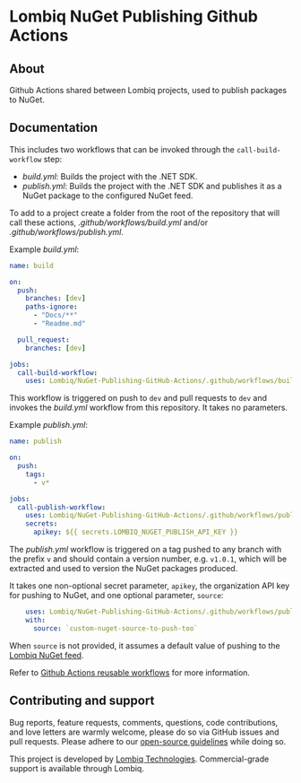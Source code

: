 # Lombiq NuGet Publishing Github Actions



## About

Github Actions shared between Lombiq projects, used to publish packages to NuGet.


## Documentation

This includes two workflows that can be invoked through the `call-build-workflow` step:

- _build.yml_: Builds the project with the .NET SDK.
- _publish.yml_: Builds the project with the .NET SDK and publishes it as a NuGet package to the configured NuGet feed.

To add to a project create a folder from the root of the repository that will call these actions, _.github/workflows/build.yml_ and/or _.github/workflows/publish.yml_.

Example _build.yml_:

```yaml
name: build

on:
  push:
    branches: [dev]
    paths-ignore:
      - "Docs/**"
      - "Readme.md"

  pull_request:
    branches: [dev]

jobs:
  call-build-workflow:
    uses: Lombiq/NuGet-Publishing-GitHub-Actions/.github/workflows/build.yml@v1
```

This workflow is triggered on push to `dev` and pull requests to `dev` and invokes the _build.yml_ workflow from this repository. It takes no parameters.

Example _publish.yml_:

```yaml
name: publish

on:
  push:
    tags:
      - v*

jobs:
  call-publish-workflow:
    uses: Lombiq/NuGet-Publishing-GitHub-Actions/.github/workflows/publish.yml@v1
    secrets:
      apikey: ${{ secrets.LOMBIQ_NUGET_PUBLISH_API_KEY }}
```

The _publish.yml_ workflow is triggered on a tag pushed to any branch with the prefix `v` and should contain a version number, e.g. `v1.0.1`, which will be extracted and used to version the NuGet packages produced.

It takes one non-optional secret parameter, `apikey`, the organization API key for pushing to NuGet, and one optional parameter, `source`:

```yaml
    uses: Lombiq/NuGet-Publishing-GitHub-Actions/.github/workflows/publish.yml@v1
    with:
      source: `custom-nuget-source-to-push-too`
```

When `source` is not provided, it assumes a default value of pushing to the [Lombiq NuGet feed](https://www.nuget.org/profiles/Lombiq).

Refer to [Github Actions reusable workflows](https://docs.github.com/en/actions/learn-github-actions/reusing-workflows#overview) for more information.


## Contributing and support

Bug reports, feature requests, comments, questions, code contributions, and love letters are warmly welcome, please do so via GitHub issues and pull requests. Please adhere to our [open-source guidelines](https://lombiq.com/open-source-guidelines) while doing so.

This project is developed by [Lombiq Technologies](https://lombiq.com/). Commercial-grade support is available through Lombiq.
